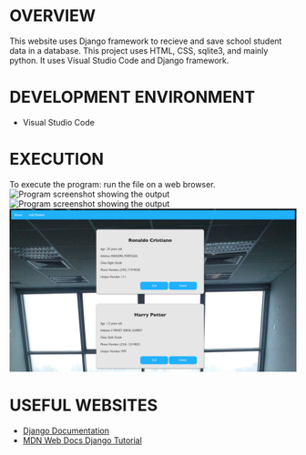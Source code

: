 # OVERVIEW
This website uses Django framework to recieve and save school student data in a database. This project uses HTML, CSS, sqlite3, and mainly python.
It uses Visual Studio Code and Django framework.

# DEVELOPMENT ENVIRONMENT
* Visual Studio Code

# EXECUTION
To execute the program: run the file on a web browser.
![Program screenshot showing the output](home.png)
![Program screenshot showing the output](addStudent.png)
![Program screenshot showing the output](viewStudent.png)

# USEFUL WEBSITES
* [Django Documentation](https://www.djangoproject.com/)
* [MDN Web Docs Django Tutorial](https://developer.mozilla.org/en-US/docs/Learn/Server-side/Django/Introduction)


